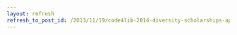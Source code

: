 ```yaml
---
layout: refresh
refresh_to_post_id: /2013/11/19/code4lib-2014-diversity-scholarships-application-deadline-dec-13-2013-5pm-est
---
```

